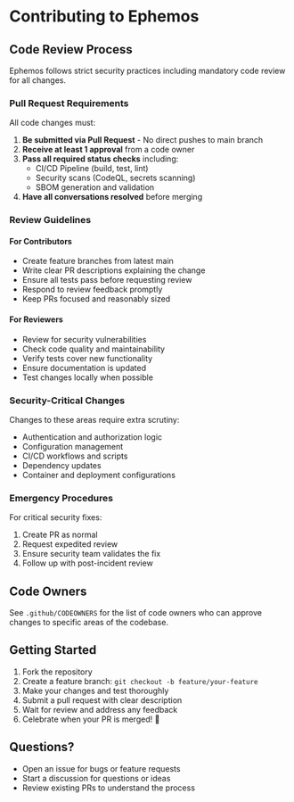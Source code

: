 # Contributing to Ephemos

## Code Review Process

Ephemos follows strict security practices including mandatory code review for all changes.

### Pull Request Requirements

All code changes must:

1. **Be submitted via Pull Request** - No direct pushes to main branch
2. **Receive at least 1 approval** from a code owner
3. **Pass all required status checks** including:
   - CI/CD Pipeline (build, test, lint)
   - Security scans (CodeQL, secrets scanning)
   - SBOM generation and validation
4. **Have all conversations resolved** before merging

### Review Guidelines

#### For Contributors
- Create feature branches from latest main
- Write clear PR descriptions explaining the change
- Ensure all tests pass before requesting review
- Respond to review feedback promptly
- Keep PRs focused and reasonably sized

#### For Reviewers
- Review for security vulnerabilities
- Check code quality and maintainability  
- Verify tests cover new functionality
- Ensure documentation is updated
- Test changes locally when possible

### Security-Critical Changes

Changes to these areas require extra scrutiny:
- Authentication and authorization logic
- Configuration management
- CI/CD workflows and scripts
- Dependency updates
- Container and deployment configurations

### Emergency Procedures

For critical security fixes:
1. Create PR as normal
2. Request expedited review
3. Ensure security team validates the fix
4. Follow up with post-incident review

## Code Owners

See `.github/CODEOWNERS` for the list of code owners who can approve changes to specific areas of the codebase.

## Getting Started

1. Fork the repository
2. Create a feature branch: `git checkout -b feature/your-feature`
3. Make your changes and test thoroughly
4. Submit a pull request with clear description
5. Wait for review and address any feedback
6. Celebrate when your PR is merged! 🎉

## Questions?

- Open an issue for bugs or feature requests
- Start a discussion for questions or ideas
- Review existing PRs to understand the process